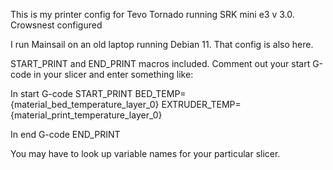 ﻿This is my printer config for Tevo Tornado running SRK mini e3 v 3.0. Crowsnest configured

I run Mainsail on an old laptop running Debian 11. That config is also here. 

START_PRINT and END_PRINT macros included. Comment out your start G-code in your slicer
and enter something like:

In start G-code
START_PRINT BED_TEMP={material_bed_temperature_layer_0} EXTRUDER_TEMP={material_print_temperature_layer_0}

In end G-code
END_PRINT

You may have to look up variable names for your particular slicer.

